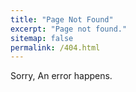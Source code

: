 ```yaml
---
title: "Page Not Found"
excerpt: "Page not found."
sitemap: false
permalink: /404.html
---
```


Sorry, An error happens.
